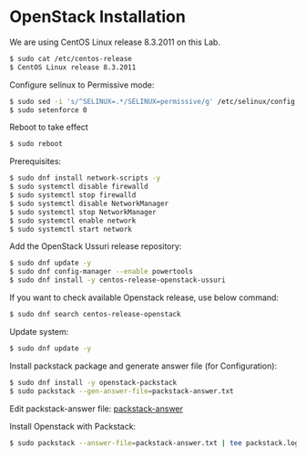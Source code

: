 # OpenStack Installation
We are using CentOS Linux release 8.3.2011 on this Lab.

```bash
$ sudo cat /etc/centos-release
$ CentOS Linux release 8.3.2011
```

Configure selinux to Permissive mode:

```bash
$ sudo sed -i 's/^SELINUX=.*/SELINUX=permissive/g' /etc/selinux/config
$ sudo setenforce 0
```

Reboot to take effect
```bash
$ sudo reboot
```

Prerequisites:
```bash
$ sudo dnf install network-scripts -y
$ sudo systemctl disable firewalld
$ sudo systemctl stop firewalld
$ sudo systemctl disable NetworkManager
$ sudo systemctl stop NetworkManager
$ sudo systemctl enable network
$ sudo systemctl start network
```

Add the OpenStack Ussuri release repository:
```bash
$ sudo dnf update -y
$ sudo dnf config-manager --enable powertools
$ sudo dnf install -y centos-release-openstack-ussuri
```

If you want to check available Openstack release, use below command:
```bash
$ sudo dnf search centos-release-openstack
```

Update system:
```bash
$ sudo dnf update -y
```

Install packstack package and generate answer file (for Configuration):
```bash
$ sudo dnf install -y openstack-packstack
$ sudo packstack --gen-answer-file=packstack-answer.txt
```

Edit packstack-answer file:
[packstack-answer](https://github.com/luthfanfauzi/Openstack_Lab/blob/main/packstack-answer.txt)

Install Openstack with Packstack:
```bash
$ sudo packstack --answer-file=packstack-answer.txt | tee packstack.log
```
